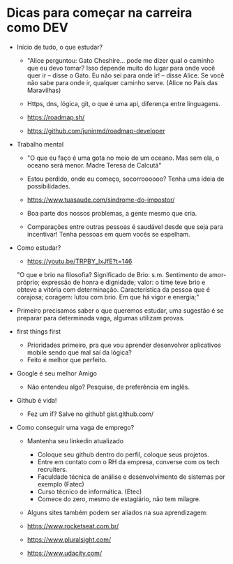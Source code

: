 # Dicas para começar na carreira como DEV

- Início de tudo, o que estudar?

  - "Alice perguntou: Gato Cheshire... pode me dizer qual o caminho que eu devo tomar?
  Isso depende muito do lugar para onde você quer ir – disse o Gato.
  Eu não sei para onde ir! – disse Alice.
  Se você não sabe para onde ir, qualquer caminho serve.
  (Alice no País das Maravilhas)

  - Https, dns, lógica, git, o que é uma api, diferença entre linguagens.

  - <https://roadmap.sh/>

  - <https://github.com/juninmd/roadmap-developer>

- Trabalho mental
  - "O que eu faço é uma gota no meio de um oceano. Mas sem ela, o oceano será menor. Madre Teresa de Calcutá"
  - Estou perdido, onde eu começo, socorroooooo? Tenha uma ideia de possibilidades.

  - <https://www.tuasaude.com/sindrome-do-impostor/>

  - Boa parte dos nossos problemas, a gente mesmo que cria.

  - Comparações entre outras pessoas é saudável desde que seja para incentivar! Tenha pessoas em quem vocês se espelham.

- Como estudar?
  - <https://youtu.be/TRPBY_lxJfE?t=146>

  "O que e brio na filosofia?
  Significado de Brio: s.m. Sentimento de amor-próprio; expressão de honra e dignidade;
  valor: o time teve brio e obteve a vitória com determinação.
  Característica da pessoa que é corajosa; coragem: lutou com brio. Em que há vigor e energia;"

- Primeiro precisamos saber o que queremos estudar, uma sugestão é se preparar para determinada vaga, algumas utilizam provas.

- first things first
  - Prioridades primeiro, pra que vou aprender desenvolver aplicativos mobile sendo que mal saí da lógica?
  - Feito é melhor que perfeito.

- Google é seu melhor Amigo
  - Não entendeu algo? Pesquise, de preferência em inglês.

- Github é vida!
  - Fez um if? Salve no github! gist.github.com/

- Como conseguir uma vaga de emprego?
  - Mantenha seu linkedin atualizado
    - Coloque seu github dentro do perfil, coloque seus projetos.
    - Entre em contato com o RH da empresa, converse com os tech recruiters.
    - Faculdade técnica de análise e desenvolvimento de sistemas por exemplo (Fatec)
    - Curso técnico de informática. (Etec)
    - Comece do zero, mesmo de estagiário, não tem milagre.

  - Alguns sites também podem ser aliados na sua aprendizagem:
  - https://www.rocketseat.com.br/
  - https://www.pluralsight.com/
  - https://www.udacity.com/
